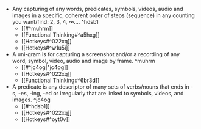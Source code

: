 - Any capturing of any words, predicates, symbols, videos, audio and images in a specific, coherent order of steps (sequence) in any counting you want/find: 2, 3, 4, ∞.... ^hdsb1
	- [[#^muhrm]]
	- [[Functional Thinking#^a5hxg]]
	- [[Hotkeys#^022xq]]
	- [[Hotkeys#^w1u5i]]
- A uni-gram is for capturing a screenshot and/or a recording of any word, symbol, video, audio and image by frame. ^muhrm
	- [[#^jc4og|^jc4og]]
	- [[Hotkeys#^022xq]]
	- [[Functional Thinking#^6br3d]]
- A predicate is any descriptor of many sets of verbs/nouns that ends in -s, -es, -ing, -ed or irregularly that are linked to symbols, videos, and images. ^jc4og
	- [[#^hdsb1]]
	- [[Hotkeys#^022xq]]
	- [[Hotkeys#^oyt0v]]
